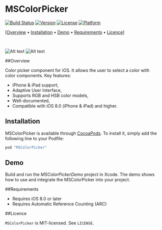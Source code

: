 MSColorPicker
===============
[![Build Status](https://travis-ci.org/sgl0v/MSColorPicker.svg?branch=master)](https://travis-ci.org/sgl0v/MSColorPicker) 
[![Version](https://img.shields.io/cocoapods/v/MSColorPicker.svg?style=flat)](http://cocoadocs.org/docsets/MSColorPicker)
[![License](https://img.shields.io/cocoapods/l/MSColorPicker.svg?style=flat)](http://cocoadocs.org/docsets/MSColorPicker)
[![Platform](https://img.shields.io/cocoapods/p/MSColorPicker.svg?style=flat)](http://cocoadocs.org/docsets/MSColorPicker)

[[Overview](#overview) &bull; [Installation](#installation) &bull; [Demo](#demo) &bull; [Requirements](#requirements) &bull; [Licence](#licence)] 

<br>

![Alt text](https://raw.githubusercontent.com/sgl0v/MSColorPicker/master/screenshots/sample_iphone.gif)
![Alt text](https://raw.githubusercontent.com/sgl0v/MSColorPicker/master/screenshots/sample_ipad.gif)

##<a name="overview"></a>Overview

Color picker component for iOS. It allows the user to select a color with color components. Key features:

- iPhone & iPad support,
- Adaptive User Interface,
- Supports RGB and HSB color models,
- Well-documented,
- Compatible with iOS 8.0 (iPhone &amp; iPad) and higher.

## Installation

MSColorPicker is available through [CocoaPods](http://cocoapods.org). To install
it, simply add the following line to your Podfile:

```ruby
pod "MSColorPicker"
```

## Demo

Build and run the <i>MSColorPickerDemo</i> project in Xcode. The demo shows how to use and integrate the MSColorPicker into your project.

##<a name="overview"></a>Requirements

- Requires iOS 8.0 or later
- Requires Automatic Reference Counting (ARC)
 
##<a name="licence"></a>Licence

`MSColorPicker` is MIT-licensed. See `LICENSE`. 